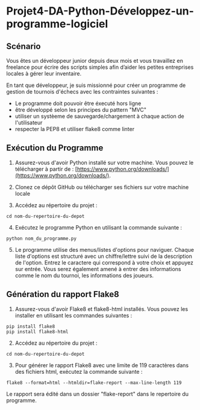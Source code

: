 # Projet4-DA-Python-Développez-un-programme-logiciel

## Scénario
Vous êtes un développeur junior depuis deux mois et vous travaillez en freelance pour écrire des scripts simples afin d’aider les petites entreprises locales à gérer leur inventaire. 

En tant que développeur, je suis missionné pour créer un programme de gestion de tournois d'échecs avec les contraintes suivantes :

- Le programme doit pouvoir être éxecuté hors ligne
- être développé selon les principes du pattern "MVC"
- utiliser un systèeme de sauvegarde/chargement à chaque action de l'utilisateur
- respecter la PEP8 et utiliser flake8 comme linter



## Exécution du Programme

1. Assurez-vous d'avoir Python installé sur votre machine. Vous pouvez le télécharger à partir de :
[https://www.python.org/downloads/](https://www.python.org/downloads/).

2. Clonez ce dépôt GitHub ou télécharger ses fichiers sur votre machine locale

3. Accédez au répertoire du projet :

```
cd nom-du-repertoire-du-depot
```
  
4. Exécutez le programme Python en utilisant la commande suivante :

```
python nom_du_programme.py
```

5. Le programme utilise des menus/listes d'options pour naviguer.
   Chaque liste d'options est structuré avec un chiffre/lettre suivi de la description de l'option.
   Entrez le caractere qui correspond à votre choix et appuyez sur entrée.
   Vous serez également amené à entrer des informations comme le nom du tournoi, les informations des joueurs.

## Génération du rapport Flake8

1. Assurez-vous d'avoir Flake8 et flake8-html installés. Vous pouvez les installer en utilisant les commandes suivantes :

```
pip install flake8
pip install flake8-html
```

2. Accédez au répertoire du projet :

```
cd nom-du-repertoire-du-depot
```

3. Pour générer le rapport Flake8 avec une limite de 119 caractères dans des fichiers html, exécutez la commande suivante :
```
flake8 --format=html --htmldir=flake-report --max-line-length 119
```
   Le rapport sera édité dans un dossier "flake-report" dans le repertoire du programme.
